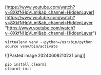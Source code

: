 [https://www.youtube.com/watch?v=8XkfNHpVLmI&ab_channel=HiddenLayer](https://www.youtube.com/watch?v=8XkfNHpVLmI&ab_channel=HiddenLayer "https://www.youtube.com/watch?v=8XkfNHpVLmI&ab_channel=HiddenLayer")

```
virtualenv venv --python=/usr/bin/python
source venv/bin/activate

```


![[Pasted image 20240608210231.png]]


```
pip install clearml
clearml-init
```

